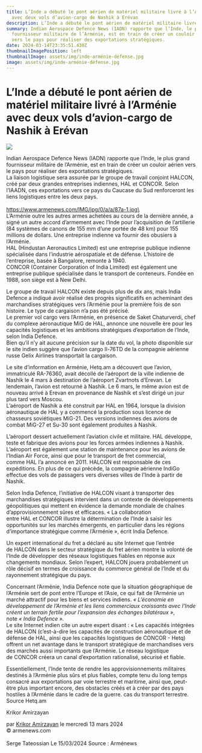 ```yaml
---
title: L’Inde a débuté le pont aérien de matériel militaire livré à l’Arménie
  avec deux vols d’avion-cargo de Nashik à Erévan
description: L’Inde a débuté le pont aérien de matériel militaire livré à l’Arménie
summary: Indian Aerospace Defence News (IADN) rapporte que l’Inde, le plus grand
  fournisseur militaire de l’Arménie, est en train de créer un couloir aérien
  vers le pays pour réaliser des exportations stratégiques.
date: 2024-03-14T23:35:51.430Z
thumbnailImagePosition: left
thumbnailImage: assets/img/inde-arménie-défense.jpg
image: assets/img/inde-arménie-défense.jpg
---
```

<!--StartFragment-->

# L’Inde a débuté le pont aérien de matériel militaire livré à l’Arménie avec deux vols d’avion-cargo de Nashik à Erévan

![](assets/img/inde-6.jpg)

Indian Aerospace Defence News (IADN) rapporte que l’Inde, le plus grand fournisseur militaire de l’Arménie, est en train de créer un couloir aérien vers le pays pour réaliser des exportations stratégiques.\
La liaison logistique sera assurée par le groupe de travail conjoint HALCON, créé par deux grandes entreprises indiennes, HAL et CONCOR. Selon l’IAADN, ces exportations vers ce pays du Caucase du Sud renforceront les liens logistiques entre les deux pays.\
\
https://www.armenews.com/IMG/jpg/0/a/a/87a-1.jpg\
[](https://www.armenews.com/IMG/jpg/0/a/a/87a-1.jpg "jpg/0/a/a/87a-1.jpg")\
L’Arménie outre les autres armes achetées au cours de la dernière année, a signé un autre accord d’armement avec l’Inde pour l’acquisition de l’artillerie (84 systèmes de canons de 155 mm d’une portée de 48 km) pour 155 millions de dollars. Une entreprise indienne va fournir des obusiers à l’Arménie.\
HAL (Hindustan Aeronautics Limited) est une entreprise publique indienne spécialisée dans l’industrie aérospatiale et de défense. L’histoire de l’entreprise, basée à Bangalore, remonte à 1940.\
CONCOR (Container Corporation of India Limited) est également une entreprise publique spécialisée dans le transport de conteneurs. Fondée en 1988, son siège est à New Delhi.

Le groupe de travail HALCON existe depuis plus de dix ans, mais India Defence a indiqué avoir réalisé des progrès significatifs en acheminant des marchandises stratégiques vers l’Arménie pour la première fois de son histoire. Le type de cargaison n’a pas été précisé.\
Le premier vol cargo vers l’Arménie, en présence de Saket Chaturverdi, chef du complexe aéronautique MiG de HAL, annonce une nouvelle ère pour les capacités logistiques et les ambitions stratégiques d’exportation de l’Inde, selon India Defence.\
Bien qu’il n’y ait aucune précision sur la date du vol, la photo disponible sur le site indien suggère que l’avion cargo Il-76TD de la compagnie aérienne russe Gelix Airlines transportait la cargaison.

Le site d’information en Arménie, Hetq.am a découvert que l’avion, immatriculé RA-76360, avait décollé de l’aéroport de la ville indienne de Nashik le 4 mars à destination de l’aéroport Zvartnots d’Erevan. Le lendemain, l’avion est retourné à Nashik. Le 6 mars, le même avion est de nouveau arrivé à Erevan en provenance de Nashik et s’est dirigé un jour plus tard vers Moscou.\
L’aéroport de Nashik a été construit par HAL en 1964, lorsque la division aéronautique de HAL y a commencé la production sous licence de chasseurs soviétiques MiG-21. Des versions indiennes des avions de combat MiG-27 et Su-30 sont également produites à Nashik.

L’aéroport dessert actuellement l’aviation civile et militaire. HAL développe, teste et fabrique des avions pour les forces armées indiennes à Nashik. L’aéroport est également une station de maintenance pour les avions de l’Indian Air Force, ainsi que pour le transport de fret commercial, comme HAL l’a annoncé en 2011. HALCON est responsable de ces expéditions. En plus de ce qui précède, la compagnie aérienne IndiGo effectue des vols de passagers vers diverses villes de l’Inde à partir de Nashik.

Selon India Defence, l’initiative de HALCON visant à transporter des marchandises stratégiques intervient dans un contexte de développements géopolitiques qui mettent en évidence la demande mondiale de chaînes d’approvisionnement sûres et efficaces. « La collaboration entre HAL et CONCOR illustre la détermination de l’Inde à saisir les opportunités sur les marchés émergents, en particulier dans les régions d’importance stratégique comme l’Arménie », écrit India Defence.

Un expert international du fret a déclaré au site Internet que l’entrée de HALCON dans le secteur stratégique du fret aérien montre la volonté de l’Inde de développer des réseaux logistiques fiables en réponse aux changements mondiaux. Selon l’expert, HALCON jouera probablement un rôle décisif en termes de croissance du commerce général de l’Inde et du rayonnement stratégique du pays.

Concernant l’Arménie, India Defence note que la situation géographique de l’Arménie sert de pont entre l’Europe et l’Asie, ce qui fait de l’Arménie un marché attractif pour les biens et services indiens. *« L’économie en développement de l’Arménie et les liens commerciaux croissants avec l’Inde créent un terrain fertile pour l’expansion des échanges bilatéraux »*, note *« India Defence ».*\
Le site Internet indien cite un autre expert disant : « Les capacités intégrées de HALCON (c’est-à-dire les capacités de construction aéronautique et de défense de HAL, ainsi que les capacités logistiques de CONCOR - Hetq) offrent un net avantage dans le transport stratégique de marchandises vers des marchés aussi importants que l’Arménie. Le réseau logistique de CONCOR créera un canal d’exportation rationalisé, sécurisé et fiable.

Essentiellement, l’Inde tente de rendre les approvisionnements militaires destinés à l’Arménie plus sûrs et plus fiables, compte tenu du long temps consacré aux exportations par voie terrestre et maritime, ainsi que, peut-être plus important encore, des obstacles créés et à créer par des pays hostiles à l’Arménie dans le cadre de la guerre. cas du transport terrestre. Source Hetq.am

Krikor Amirzayan

par [Krikor Amirzayan](https://www.armenews.com/spip.php?page=auteur&id_auteur=33) le mercredi 13 mars 2024\
© armenews.com \
\
S﻿erge Tateossian Le 15/03/2024   Source : Arménews